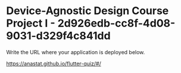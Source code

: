 # Device-Agnostic Design Course Project I - 2d926edb-cc8f-4d08-9031-d329f4c841dd

Write the URL where your application is deployed below.

https://anastat.github.io/flutter-quiz/#/